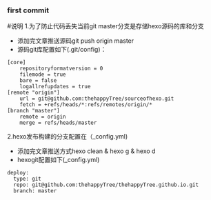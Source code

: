 ### first commit
#说明
1.为了防止代码丢失当前git master分支是存储hexo源码的库和分支
- 添加完文章推送源码git push origin master
- 源码git库配置如下(.git/config)：
```
[core]
    repositoryformatversion = 0
    filemode = true
    bare = false
    logallrefupdates = true
[remote "origin"]
    url = git@github.com:thehappyTree/sourceofhexo.git
    fetch = +refs/heads/*:refs/remotes/origin/*
[branch "master"]
    remote = origin
    merge = refs/heads/master
```
2.hexo发布构建的分支配置在（_config.yml)
- 添加完文章推送方式hexo clean & hexo g & hexo d
- hexogit配置如下(_config.yml)
```
deploy:
  type: git
  repo: git@github.com:thehappyTree/thehappyTree.github.io.git
  branch: master
```
